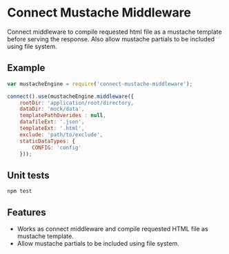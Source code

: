 # Connect Mustache Middleware

Connect middleware to compile requested html file as a mustache template before serving the response. Also allow mustache partials to be included using file system.

## Example

```js
var mustacheEngine = require('connect-mustache-middleware');

connect().use(mustacheEngine.middleware({
    rootDir: 'application/root/directory,
    dataDir: 'mock/data',
    templatePathOverides : null,
    datafileExt: '.json',
    templateExt: '.html',
    exclude: 'path/to/exclude',
    staticDataTypes: {
        CONFIG: 'config'
    }));

```

## Unit tests
 ```
 npm test
 ```


## Features
- Works as connect middleware and compile requested HTML file as mustache template.
- Allow mustache partials to be included using file system.
